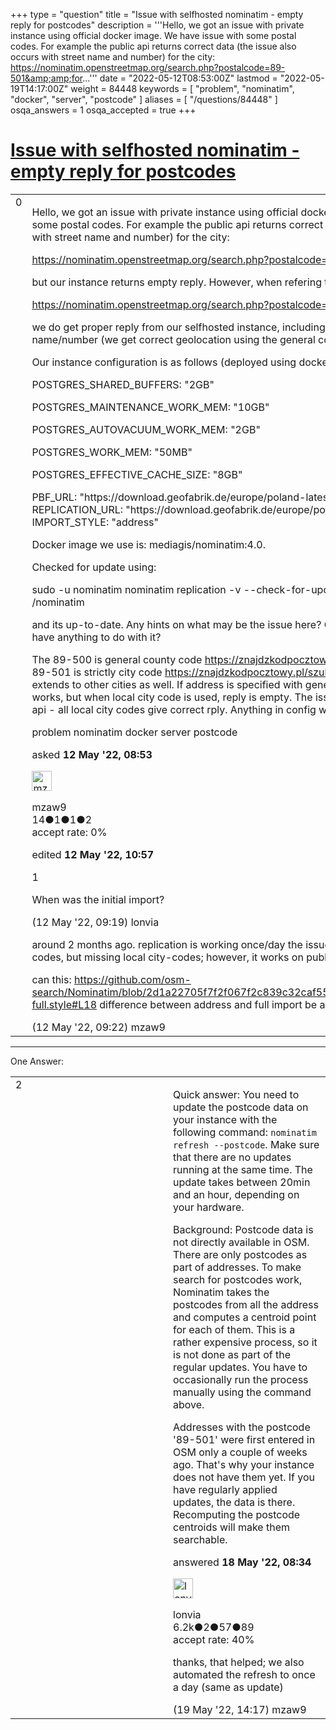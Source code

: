 +++
type = "question"
title = "Issue with selfhosted nominatim - empty reply for postcodes"
description = '''Hello,  we got an issue with private instance using official docker image. We have issue with some postal codes. For example the public api returns correct data (the issue also occurs with street name and number) for the city:  https://nominatim.openstreetmap.org/search.php?postalcode=89-501&amp;amp;for...'''
date = "2022-05-12T08:53:00Z"
lastmod = "2022-05-19T14:17:00Z"
weight = 84448
keywords = [ "problem", "nominatim", "docker", "server", "postcode" ]
aliases = [ "/questions/84448" ]
osqa_answers = 1
osqa_accepted = true
+++

<div class="headNormal">

# [Issue with selfhosted nominatim - empty reply for postcodes](/questions/84448/issue-with-selfhosted-nominatim-empty-reply-for-postcodes)

</div>

<div id="main-body">

<div id="askform">

<table id="question-table" style="width:100%;">
<colgroup>
<col style="width: 50%" />
<col style="width: 50%" />
</colgroup>
<tbody>
<tr>
<td style="width: 30px; vertical-align: top"><div class="vote-buttons">
<span id="post-84448-upvote" class="ajax-command post-vote up" rel="nofollow" title="I like this post (click again to cancel)"> </span>
<div id="post-84448-score" class="post-score" title="current number of votes">
0
</div>
<span id="post-84448-downvote" class="ajax-command post-vote down" rel="nofollow" title="I dont like this post (click again to cancel)"> </span> <span id="favorite-mark" class="ajax-command favorite-mark" rel="nofollow" title="mark/unmark this question as favorite (click again to cancel)"> </span>
<div id="favorite-count" class="favorite-count">
&#10;</div>
</div></td>
<td><div id="item-right">
<div class="question-body">
<p>Hello, we got an issue with private instance using official docker image. We have issue with some postal codes. For example the public api returns correct data (the issue also occurs with street name and number) for the city:</p>
<p><a href="https://nominatim.openstreetmap.org/search.php?postalcode=89-501&amp;format=jsonv2">https://nominatim.openstreetmap.org/search.php?postalcode=89-501&amp;format=jsonv2</a></p>
<p>but our instance returns empty reply. However, when refering to county postcode:</p>
<p><a href="https://nominatim.openstreetmap.org/search.php?postalcode=89-500&amp;format=jsonv2">https://nominatim.openstreetmap.org/search.php?postalcode=89-500&amp;format=jsonv2</a></p>
<p>we do get proper reply from our selfhosted instance, including detailed query with street name/number (we get correct geolocation using the general county post-code)</p>
<p>Our instance configuration is as follows (deployed using docker compose):</p>
<p>POSTGRES_SHARED_BUFFERS: "2GB"</p>
<p>POSTGRES_MAINTENANCE_WORK_MEM: "10GB"</p>
<p>POSTGRES_AUTOVACUUM_WORK_MEM: "2GB"</p>
<p>POSTGRES_WORK_MEM: "50MB"</p>
<p>POSTGRES_EFFECTIVE_CACHE_SIZE: "8GB"</p>
<p>PBF_URL: "https://download.geofabrik.de/europe/poland-latest.osm.pbf" REPLICATION_URL: "https://download.geofabrik.de/europe/poland-updates/" IMPORT_STYLE: "address"</p>
<p>Docker image we use is: mediagis/nominatim:4.0.</p>
<p>Checked for update using:</p>
<p>sudo -u nominatim nominatim replication -v --check-for-updates --project-dir /nominatim</p>
<p>and its up-to-date. Any hints on what may be the issue here? Can too low level import style have anything to do with it?</p>
<p>The 89-500 is general county code <a href="https://znajdzkodpocztowy.pl/szukaj/mk-89-500/,">https://znajdzkodpocztowy.pl/szukaj/mk-89-500/,</a> the 89-501 is strictly city code <a href="https://znajdzkodpocztowy.pl/szukaj/mk-89-501/">https://znajdzkodpocztowy.pl/szukaj/mk-89-501/</a> . The issue extends to other cities as well. If address is specified with general county code everything works, but when local city code is used, reply is empty. The issue does not occur on public api - all local city codes give correct rply. Anything in config we should change?</p>
</div>
<div id="question-tags" class="tags-container tags">
<span class="post-tag tag-link-problem" rel="tag" title="see questions tagged &#39;problem&#39;">problem</span> <span class="post-tag tag-link-nominatim" rel="tag" title="see questions tagged &#39;nominatim&#39;">nominatim</span> <span class="post-tag tag-link-docker" rel="tag" title="see questions tagged &#39;docker&#39;">docker</span> <span class="post-tag tag-link-server" rel="tag" title="see questions tagged &#39;server&#39;">server</span> <span class="post-tag tag-link-postcode" rel="tag" title="see questions tagged &#39;postcode&#39;">postcode</span>
</div>
<div id="question-controls" class="post-controls">
&#10;</div>
<div class="post-update-info-container">
<div class="post-update-info post-update-info-user">
<p>asked <strong>12 May '22, 08:53</strong></p>
<img src="https://secure.gravatar.com/avatar/cdfa325e85e9c7a9278241e2cb943446?s=32&amp;d=identicon&amp;r=g" class="gravatar" width="32" height="32" alt="mzaw9&#39;s gravatar image" />
<p><span>mzaw9</span><br />
<span class="score" title="14 reputation points">14</span><span title="1 badges"><span class="badge1">●</span><span class="badgecount">1</span></span><span title="1 badges"><span class="silver">●</span><span class="badgecount">1</span></span><span title="2 badges"><span class="bronze">●</span><span class="badgecount">2</span></span><br />
<span class="accept_rate" title="Rate of the user&#39;s accepted answers">accept rate:</span> <span title="mzaw9 has no accepted answers">0%</span></p>
</div>
<div class="post-update-info post-update-info-edited">
<p><span> edited <strong>12 May '22, 10:57</strong> </span></p>
</div>
</div>
<div id="comments-container-84448" class="comments-container">
<span id="84451"></span>
<div id="comment-84451" class="comment">
<div id="post-84451-score" class="comment-score">
1
</div>
<div class="comment-text">
<p>When was the initial import?</p>
</div>
<div id="comment-84451-info" class="comment-info">
<span class="comment-age">(12 May '22, 09:19)</span> <span class="comment-user userinfo">lonvia</span>
</div>
</div>
<span id="84452"></span>
<div id="comment-84452" class="comment">
<div id="post-84452-score" class="comment-score">
&#10;</div>
<div class="comment-text">
<p>around 2 months ago. replication is working once/day the issue is wide - it has county codes, but missing local city-codes; however, it works on public api.</p>
<p>can this: <a href="https://github.com/osm-search/Nominatim/blob/2d1a22705f7f2f067f2c839c32caf55941a37b01/settings/import-full.style#L18">https://github.com/osm-search/Nominatim/blob/2d1a22705f7f2f067f2c839c32caf55941a37b01/settings/import-full.style#L18</a> difference between address and full import be a culprit?</p>
</div>
<div id="comment-84452-info" class="comment-info">
<span class="comment-age">(12 May '22, 09:22)</span> <span class="comment-user userinfo">mzaw9</span>
</div>
</div>
</div>
<div id="comment-tools-84448" class="comment-tools">
&#10;</div>
<div class="clear">
&#10;</div>
<div id="comment-84448-form-container" class="comment-form-container">
&#10;</div>
<div class="clear">
&#10;</div>
</div></td>
</tr>
</tbody>
</table>

------------------------------------------------------------------------

<div class="tabBar">

<span id="sort-top"></span>

<div class="headQuestions">

One Answer:

</div>

</div>

<span id="84500"></span>

<div id="answer-container-84500" class="answer accepted-answer">

<table style="width:100%;">
<colgroup>
<col style="width: 50%" />
<col style="width: 50%" />
</colgroup>
<tbody>
<tr>
<td style="width: 30px; vertical-align: top"><div class="vote-buttons">
<span id="post-84500-upvote" class="ajax-command post-vote up" rel="nofollow" title="I like this post (click again to cancel)"> </span>
<div id="post-84500-score" class="post-score" title="current number of votes">
2
</div>
<span id="post-84500-downvote" class="ajax-command post-vote down" rel="nofollow" title="I dont like this post (click again to cancel)"> </span> <span class="accept-answer on" rel="nofollow" title="mzaw9 has selected this answer as the correct answer"> </span>
</div></td>
<td><div class="item-right">
<div class="answer-body">
<p>Quick answer: You need to update the postcode data on your instance with the following command: <code>nominatim refresh --postcode</code>. Make sure that there are no updates running at the same time. The update takes between 20min and an hour, depending on your hardware.</p>
<p>Background: Postcode data is not directly available in OSM. There are only postcodes as part of addresses. To make search for postcodes work, Nominatim takes the postcodes from all the address and computes a centroid point for each of them. This is a rather expensive process, so it is not done as part of the regular updates. You have to occasionally run the process manually using the command above.</p>
<p>Addresses with the postcode '89-501' were first entered in OSM only a couple of weeks ago. That's why your instance does not have them yet. If you have regularly applied updates, the data is there. Recomputing the postcode centroids will make them searchable.</p>
</div>
<div class="answer-controls post-controls">
&#10;</div>
<div class="post-update-info-container">
<div class="post-update-info post-update-info-user">
<p>answered <strong>18 May '22, 08:34</strong></p>
<img src="https://secure.gravatar.com/avatar/d888b712d85dee0aa304297f2dc697c7?s=32&amp;d=identicon&amp;r=g" class="gravatar" width="32" height="32" alt="lonvia&#39;s gravatar image" />
<p><span>lonvia</span><br />
<span class="score" title="6213 reputation points"><span>6.2k</span></span><span title="2 badges"><span class="badge1">●</span><span class="badgecount">2</span></span><span title="57 badges"><span class="silver">●</span><span class="badgecount">57</span></span><span title="89 badges"><span class="bronze">●</span><span class="badgecount">89</span></span><br />
<span class="accept_rate" title="Rate of the user&#39;s accepted answers">accept rate:</span> <span title="lonvia has 43 accepted answers">40%</span></p>
</div>
</div>
<div id="comments-container-84500" class="comments-container">
<span id="84527"></span>
<div id="comment-84527" class="comment">
<div id="post-84527-score" class="comment-score">
&#10;</div>
<div class="comment-text">
<p>thanks, that helped; we also automated the refresh to once a day (same as update)</p>
</div>
<div id="comment-84527-info" class="comment-info">
<span class="comment-age">(19 May '22, 14:17)</span> <span class="comment-user userinfo">mzaw9</span>
</div>
</div>
</div>
<div id="comment-tools-84500" class="comment-tools">
&#10;</div>
<div class="clear">
&#10;</div>
<div id="comment-84500-form-container" class="comment-form-container">
&#10;</div>
<div class="clear">
&#10;</div>
</div></td>
</tr>
</tbody>
</table>

</div>

<div class="paginator-container-left">

</div>

</div>

</div>

